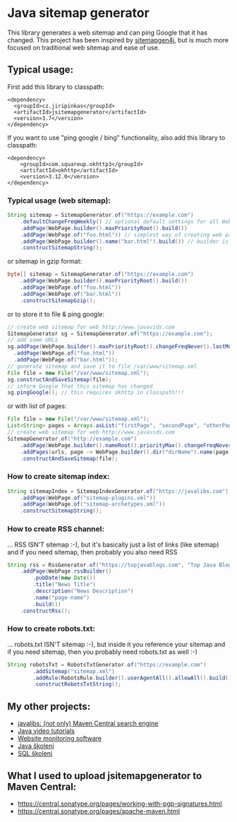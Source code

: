 # Java sitemap generator


This library generates a web sitemap and can ping Google that it has
changed. This project has been inspired by [sitemapgen4j](https://code.google.com/p/sitemapgen4j/),
but is much more focused on traditional web sitemap and ease of use.

## Typical usage:

First add this library to classpath:

    <dependency>
      <groupId>cz.jiripinkas</groupId>
      <artifactId>jsitemapgenerator</artifactId>
      <version>3.7</version>
    </dependency>

If you want to use "ping google / bing" functionality, also add this library to classpath:

    <dependency>
        <groupId>com.squareup.okhttp3</groupId>
        <artifactId>okhttp</artifactId>
        <version>3.12.0</version>
    </dependency>

### Typical usage (web sitemap):

```java
String sitemap = SitemapGenerator.of("https://example.com")
    .defaultChangeFreqWeekly() // optional default settings for all WebPages
    .addPage(WebPage.builder().maxPriorityRoot().build())
    .addPage(WebPage.of("foo.html")) // simplest way of creating web page
    .addPage(WebPage.builder().name("bar.html").build()) // builder is more complex
    .constructSitemapString();
```

or sitemap in gzip format:

```java
byte[] sitemap = SitemapGenerator.of("https://example.com")
    .addPage(WebPage.builder().maxPriorityRoot().build())
    .addPage(WebPage.of("foo.html"))
    .addPage(WebPage.of("bar.html"))
    .constructSitemapGzip();
```

or to store it to file & ping google:

```java
// create web sitemap for web http://www.javavids.com
SitemapGenerator sg = SitemapGenerator.of("https://example.com");
// add some URLs
sg.addPage(WebPage.builder().maxPriorityRoot().changeFreqNever().lastModNow().build())
  .addPage(WebPage.of("foo.html"))
  .addPage(WebPage.of("bar.html"));
// generate sitemap and save it to file /var/www/sitemap.xml
File file = new File("/var/www/sitemap.xml");
sg.constructAndSaveSitemap(file);
// inform Google that this sitemap has changed
sg.pingGoogle(); // this requires okhttp in classpath!!!
```

or with list of pages:

```java
File file = new File("/var/www/sitemap.xml");
List<String> pages = Arrays.asList("firstPage", "secondPage", "otherPage");
// create web sitemap for web http://www.javavids.com
SitemapGenerator.of("http://example.com")
    .addPage(WebPage.builder().nameRoot().priorityMax().changeFreqNever().lastModNow().build())
    .addPages(urls, page -> WebPage.builder().dir("dirName").name(page).priorityMax().changeFreqNever().lastModNow().build())
    .constructAndSaveSitemap(file);
```

### How to create sitemap index:

```java
String sitemapIndex = SitemapIndexGenerator.of("https://javalibs.com")
    .addPage(WebPage.of("sitemap-plugins.xml"))
    .addPage(WebPage.of("sitemap-archetypes.xml"))
    .constructSitemapString();
```

### How to create RSS channel:

... RSS ISN'T sitemap :-), but it's basically just a list of links (like sitemap) and if you need sitemap, then probably you also need RSS

```java
String rss = RssGenerator.of("https://topjavablogs.com", "Top Java Blogs", "Best Java Blogs")
    .addPage(WebPage.rssBuilder()
        .pubDate(new Date())
        .title("News Title")
        .description("News Description")
        .name("page-name")
        .build())
    .constructRss();
```

### How to create robots.txt:

... robots.txt ISN'T sitemap :-), but inside it you reference your sitemap and if you need sitemap, then you probably need robots.txt as well :-)

```java
String robotsTxt = RobotsTxtGenerator.of("https://example.com")
        .addSitemap("sitemap.xml")
        .addRule(RobotsRule.builder().userAgentAll().allowAll().build())
        .constructRobotsTxtString();
```

## My other projects:

- [javalibs: (not only) Maven Central search engine](https://javalibs.com)
- [Java video tutorials](https://javavids.com)
- [Website monitoring software](http://sitemonitoring.sourceforge.net/)
- [Java školení](https://www.java-skoleni.cz)
- [SQL školení](https://www.sql-skoleni.cz)

## What I used to upload jsitemapgenerator to Maven Central:

- https://central.sonatype.org/pages/working-with-pgp-signatures.html
- https://central.sonatype.org/pages/apache-maven.html